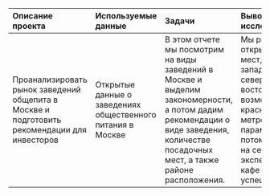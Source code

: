 |Описание проекта|Используемые данные|Задачи|Выводы исследования|Инструменты для исследования|
|:-|:-|:-|:-|:-|
|Проанализировать рынок заведений общепита в Москве и подготовить рекомендации для инвесторов|Открытые данные о заведениях общественного питания в Москве|В этом отчете мы посмотрим на виды заведений в Москве и выделим закономерности, а потом дадим рекомендации о виде заведения, количестве посадочных мест, а также районе расположения. |Мы рекомендуем открыть кафе на 30 мест, в юго-западном или северно-восточном округе, возможно вдоль красной ветки метро. С такими параметрами потом легче выйти на сеть, если экспериментальное кафе окажется успешным. |<ul><li>pandas</li><li>matplotlib.pyplot</li><li>numpy</li><li>seaborn</li><li>plotly</li><li>requests</li></ul>|